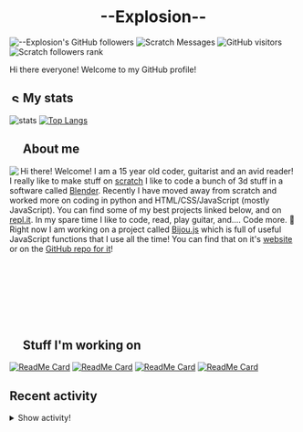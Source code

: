 # <div align="center">--Explosion--</div>

![--Explosion's GitHub followers](https://img.shields.io/github/followers/Explosion-Scratch?color=00bbbb&style=for-the-badge&logo=github&logoColor=fff) 
![Scratch Messages](https://img.shields.io/badge/dynamic/json?label=Scratch+Messages&query=count&url=https%3A%2F%2Fapi.scratch.mit.edu%2Fusers%2f--Explosion--%2Fmessages%2Fcount&color=00bbbb&style=for-the-badge&logo=scratch&logoColor=fff)
![GitHub visitors](https://visitor-badge-reloaded.herokuapp.com/badge?page_id=explosion-scratch.visitor.badge.reloaded&color=00bbbb&style=for-the-badge&logo=github)
![Scratch followers rank](https://img.shields.io/badge/dynamic/json?style=for-the-badge&cacheSeconds=1&logoColor=fff&color=00bbbb&label=Followers%20rank:%20&logo=scratch&query=statistics.ranks.followers&url=https://scratchdb.lefty.one/v2/user/info/--explosion--)

Hi there everyone! Welcome to my GitHub profile! 

##  <img src="https://static.thenounproject.com/png/5639-200.png" alt="Statistics Icons - Download Free Vector Icons | Noun Project" width="15px"/> My stats
![stats](https://github-readme-stats.vercel.app/api?username=Explosion-Scratch&include_all_commits=true&show_icons=true&theme=prussian&count_private=true&cache_seconds=1801)
[![Top Langs](https://github-readme-stats.vercel.app/api/top-langs/?username=Explosion-Scratch&theme=prussian&layout=compact)](explosion.cf)

##  <img src="http://cdn.onlinewebfonts.com/svg/img_256848.png" width="15px"> About me

<img src="https://bestanimations.com/media/explosions/933419296explosion-animation-1.gif" align="left" />

Hi there! Welcome! I am a 15 year old coder, guitarist and an avid reader! I really like to make stuff on [scratch](https://scratch.mit.edu/users/--explosion--) I like to code a bunch of 3d stuff in a software called [Blender](blender.org). Recently I have moved away from scratch and worked more on coding in python and HTML/CSS/JavaScript (mostly JavaScript). You can find some of my best projects linked below, and on [repl.it](https://repl.it/@ExplosionScratc). In my spare time I like to code, read, play guitar, and.... Code more. 🤦 Right now I am working on a project called [Bijou.js](https://bijou.js.org) which is full of useful JavaScript functions that I use all the time! You can find that on it's [website](https://bijou.js.org) or on the [GitHub repo for it](https://github.com/bijou-js/bijou.js)!
<br><br><br><br>
<br><br><br><br>
##  <img src="https://www.vhv.rs/dpng/d/433-4335411_work-work-icon-png-transparent-png.png" width="15px"/> Stuff I'm working on

[![ReadMe Card](https://github-readme-stats.vercel.app/api/pin/?height=100&username=Bijou-js&repo=Bijou.js&theme=prussian)](https://bijou.js.org)
[![ReadMe Card](https://github-readme-stats.vercel.app/api/pin/?height=100&username=Explosion-Scratch&repo=ripple&theme=prussian)](https://github.com/explosion-scratch/ripple)
[![ReadMe Card](https://github-readme-stats.vercel.app/api/pin/?height=100&username=Explosion-Scratch&repo=notes&theme=prussian)](https://notes.explosionscratc.repl.co)
[![ReadMe Card](https://github-readme-stats.vercel.app/api/pin/?height=100&username=Explosion-Scratch&repo=api&theme=prussian)](https://github.com/explosion-scratch/api)

## Recent activity

<details><summary>Show activity!</summary>
<ul>
<li><p>21 hours, 19 minutes ago – <a href="https://github.com/Bijou-js/Bijou.js/commit/98eccc3237a8fefc81f74fbb9d176f341511fe25"><code>98eccc3</code></a>– Build and compile #251 (#252) (<a href="https://github.com/Bijou-js/Bijou.js">Bijou-js/Bijou.js</a>)</p></li>
<li><p>21 hours, 19 minutes ago – Merged a <a href="https://github.com/Bijou-js/Bijou.js/pull/252">pull request</a> in <a href="https://github.com/Bijou-js/Bijou.js">Bijou-js/Bijou.js</a></p></li>
<li><p>21 hours, 19 minutes ago – <a href="https://github.com/Bijou-js/Bijou.js/commit/6223fca6247e70948598840ffbb1f883b7f85e90"><code>6223fca</code></a>– Fix debounce docs (#251) (<a href="https://github.com/Bijou-js/Bijou.js">Bijou-js/Bijou.js</a>)</p></li>
<li><p>21 hours, 19 minutes ago – Merged a <a href="https://github.com/Bijou-js/Bijou.js/pull/251">pull request</a> in <a href="https://github.com/Bijou-js/Bijou.js">Bijou-js/Bijou.js</a></p></li>
<li><p>1 day, 1 hour, 33 minutes ago – opened a <a href="https://github.com/Bijou-js/Bijou.js/pull/251">pull request</a> in <a href="https://github.com/Bijou-js/Bijou.js">Bijou-js/Bijou.js</a></p></li>
<li><p>1 day, 1 hour, 34 minutes ago – <a href="https://github.com/Bijou-js/Bijou.js/commit/39762912b84e0362cf8072cd9439bfb135c5b72f"><code>3976291</code></a>– 12 second merge (<a href="https://github.com/Bijou-js/Bijou.js">Bijou-js/Bijou.js</a>)</p></li>
<li><p>1 day, 1 hour, 34 minutes ago – Merged a <a href="https://github.com/Bijou-js/Bijou.js/pull/250">pull request</a> in <a href="https://github.com/Bijou-js/Bijou.js">Bijou-js/Bijou.js</a></p></li>
<li><p>1 day, 1 hour, 37 minutes ago – <a href="https://github.com/Bijou-js/Bijou.js/commit/e8ccf747a4e52304eb6963e66c08957ebc0b3611"><code>e8ccf74</code></a>– Fix a bunch of docs stuff :tada: :smile: (<a href="https://github.com/Bijou-js/Bijou.js">Bijou-js/Bijou.js</a>)</p></li>
<li><p>1 day, 2 hours, 13 minutes ago – <a href="https://github.com/Bijou-js/Bijou.js/commit/9fec6ab5a1d016dd75ab7c309536ed814eff447c"><code>9fec6ab</code></a>– Build and compile https:\/\/github.com\/Bijou-js\/Bijou.js\/tree\/main (#249) (<a href="https://github.com/Bijou-js/Bijou.js">Bijou-js/Bijou.js</a>)</p></li>
<li><p>1 day, 2 hours, 13 minutes ago – Merged a <a href="https://github.com/Bijou-js/Bijou.js/pull/249">pull request</a> in <a href="https://github.com/Bijou-js/Bijou.js">Bijou-js/Bijou.js</a></p></li>
<li><p>1 day, 2 hours, 19 minutes ago – <a href="https://github.com/Bijou-js/Bijou.js/commit/e27acef8e9a30831499420adca4a2e46f29ab4a3"><code>e27acef</code></a>– Merge #244 (<a href="https://github.com/Bijou-js/Bijou.js">Bijou-js/Bijou.js</a>)</p></li>
<li><p>1 day, 2 hours, 19 minutes ago – Merged a <a href="https://github.com/Bijou-js/Bijou.js/pull/244">pull request</a> in <a href="https://github.com/Bijou-js/Bijou.js">Bijou-js/Bijou.js</a></p></li>
<li><p>1 day, 2 hours, 19 minutes ago – <a href="https://github.com/Bijou-js/Bijou.js/commit/cba107e307382600e5d07a38844767587344b8da"><code>cba107e</code></a>– Merge #245 (<a href="https://github.com/Bijou-js/Bijou.js">Bijou-js/Bijou.js</a>)</p></li>
<li><p>1 day, 2 hours, 19 minutes ago – Merged a <a href="https://github.com/Bijou-js/Bijou.js/pull/245">pull request</a> in <a href="https://github.com/Bijou-js/Bijou.js">Bijou-js/Bijou.js</a></p></li>
<li><p>1 day, 2 hours, 20 minutes ago – <a href="https://github.com/Bijou-js/Bijou.js/commit/5570b2cb45a0bad1d3b10309e5078f97c99fa5dd"><code>5570b2c</code></a>– [Release] (#246) (<a href="https://github.com/Bijou-js/Bijou.js">Bijou-js/Bijou.js</a>)</p></li>
<li><p>1 day, 2 hours, 20 minutes ago – Merged a <a href="https://github.com/Bijou-js/Bijou.js/pull/246">pull request</a> in <a href="https://github.com/Bijou-js/Bijou.js">Bijou-js/Bijou.js</a></p></li>
<li><p>1 day, 2 hours, 20 minutes ago – <a href="https://github.com/Bijou-js/Bijou.js/commit/1facf7db3b577cf83e5fd283918b0fea6b7fdcd5"><code>1facf7d</code></a>– Build #247 (<a href="https://github.com/Bijou-js/Bijou.js">Bijou-js/Bijou.js</a>)</p></li>
<li><p>1 day, 2 hours, 20 minutes ago – Merged a <a href="https://github.com/Bijou-js/Bijou.js/pull/248">pull request</a> in <a href="https://github.com/Bijou-js/Bijou.js">Bijou-js/Bijou.js</a></p></li>
<li><p>1 day, 2 hours, 21 minutes ago – Merged a <a href="https://github.com/Bijou-js/Bijou.js/pull/247">pull request</a> in <a href="https://github.com/Bijou-js/Bijou.js">Bijou-js/Bijou.js</a></p></li>
<li><p>1 day, 2 hours, 21 minutes ago – <a href="https://github.com/Bijou-js/Bijou.js/commit/5cd52bc135e698294f58c08ed6da3e70bcf73262"><code>5cd52bc</code></a>– Add typescript (<a href="https://github.com/Bijou-js/Bijou.js">Bijou-js/Bijou.js</a>)</p></li>
</ul>
</details>
